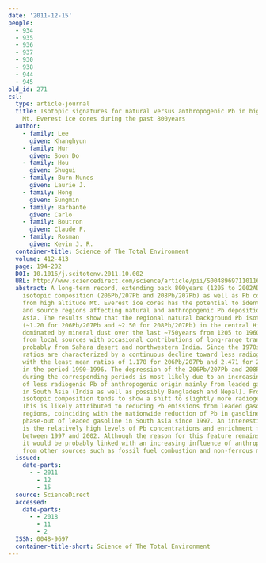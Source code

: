 ```yaml
---
date: '2011-12-15'
people:
  - 934
  - 935
  - 936
  - 937
  - 930
  - 938
  - 944
  - 945
old_id: 271
csl:
  type: article-journal
  title: Isotopic signatures for natural versus anthropogenic Pb in high-altitude
    Mt. Everest ice cores during the past 800years
  author:
    - family: Lee
      given: Khanghyun
    - family: Hur
      given: Soon Do
    - family: Hou
      given: Shugui
    - family: Burn-Nunes
      given: Laurie J.
    - family: Hong
      given: Sungmin
    - family: Barbante
      given: Carlo
    - family: Boutron
      given: Claude F.
    - family: Rosman
      given: Kevin J. R.
  container-title: Science of The Total Environment
  volume: 412-413
  page: 194-202
  DOI: 10.1016/j.scitotenv.2011.10.002
  URL: http://www.sciencedirect.com/science/article/pii/S0048969711011600
  abstract: A long-term record, extending back 800years (1205 to 2002AD), of the Pb
    isotopic composition (206Pb/207Pb and 208Pb/207Pb) as well as Pb concentrations
    from high altitude Mt. Everest ice cores has the potential to identify sources
    and source regions affecting natural and anthropogenic Pb deposition in central
    Asia. The results show that the regional natural background Pb isotope signature
    (~1.20 for 206Pb/207Pb and ~2.50 for 208Pb/207Pb) in the central Himalayas was
    dominated by mineral dust over the last ~750years from 1205 to 1960s, mostly originating
    from local sources with occasional contributions of long-range transported dust
    probably from Sahara desert and northwestern India. Since the 1970s, the Pb isotope
    ratios are characterized by a continuous decline toward less radiogenic ratios
    with the least mean ratios of 1.178 for 206Pb/207Pb and 2.471 for 208Pb/207Pb
    in the period 1990–1996. The depression of the 206Pb/207Pb and 208Pb/207Pb values
    during the corresponding periods is most likely due to an increasing influence
    of less radiogenic Pb of anthropogenic origin mainly from leaded gasoline used
    in South Asia (India as well as possibly Bangladesh and Nepal). From 1997 to 2002,
    isotopic composition tends to show a shift to slightly more radiogenic signature.
    This is likely attributed to reducing Pb emissions from leaded gasoline in source
    regions, coinciding with the nationwide reduction of Pb in gasoline and subsequent
    phase-out of leaded gasoline in South Asia since 1997. An interesting feature
    is the relatively high levels of Pb concentrations and enrichment factors (EF)
    between 1997 and 2002. Although the reason for this feature remains uncertain,
    it would be probably linked with an increasing influence of anthropogenic Pb emitted
    from other sources such as fossil fuel combustion and non-ferrous metal production.
  issued:
    date-parts:
      - - 2011
        - 12
        - 15
  source: ScienceDirect
  accessed:
    date-parts:
      - - 2018
        - 11
        - 2
  ISSN: 0048-9697
  container-title-short: Science of The Total Environment
---
```

